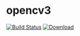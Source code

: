 # opencv3
[![Build Status](https://travis-ci.org/xuybin/opencv3.svg?branch=master)](https://travis-ci.org/xuybin/opencv3)
[![Download](https://api.bintray.com/packages/xuybin/maven/opencv3/images/download.svg) ](https://bintray.com/xuybin/maven/opencv3/_latestVersion)
